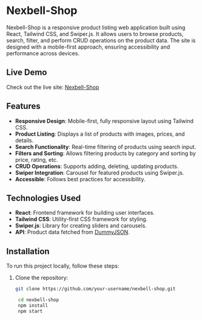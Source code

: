 # Nexbell-Shop

Nexbell-Shop is a responsive product listing web application built using React, Tailwind CSS, and Swiper.js. It allows users to browse products, search, filter, and perform CRUD operations on the product data. The site is designed with a mobile-first approach, ensuring accessibility and performance across devices.

## Live Demo

Check out the live site: [Nexbell-Shop](https://nexbell-shop.vercel.app)

## Features

- **Responsive Design**: Mobile-first, fully responsive layout using Tailwind CSS.
- **Product Listing**: Displays a list of products with images, prices, and details.
- **Search Functionality**: Real-time filtering of products using search input.
- **Filters and Sorting**: Allows filtering products by category and sorting by price, rating, etc.
- **CRUD Operations**: Supports adding, deleting, updating products.
- **Swiper Integration**: Carousel for featured products using Swiper.js.
- **Accessible**: Follows best practices for accessibility.

## Technologies Used

- **React**: Frontend framework for building user interfaces.
- **Tailwind CSS**: Utility-first CSS framework for styling.
- **Swiper.js**: Library for creating sliders and carousels.
- **API**: Product data fetched from [DummyJSON](https://dummyjson.com/docs/products).

## Installation

To run this project locally, follow these steps:

1. Clone the repository:
   ```bash
   git clone https://github.com/your-username/nexbell-shop.git
   
    cd nexbell-shop
    npm install
    npm start


